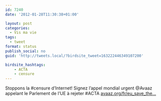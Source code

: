 ```yaml
---
id: 7240
date: '2012-01-28T11:30:38+01:00'

layout: post
categories:
  - Vis ma vie
tags:
  - tweet
format: status
publish_social: no
guid: 'http://tweets.local/?birdsite_tweet=163222446349107200'

birdsite_hashtags:
    - ACTA
    - censure
---
```


Stoppons la #censure d’Internet! Signez l’appel mondial urgent @Avaaz appelant le Parlement de l’UE à rejeter #ACTA [avaaz.org/fr/eu\_save\_the…](http://www.avaaz.org/fr/eu_save_the_internet_fr/?wjtpGcb)